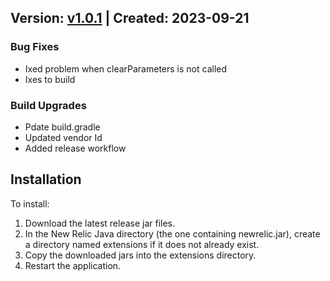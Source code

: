 ## Version: [v1.0.1](https://github.com/newrelic-experimental/newrelic-java-JDBC-ExecuteBatch/releases/tag/v1.0.1) | Created: 2023-09-21
### Bug Fixes
- Ixed problem when clearParameters is not called
- Ixes to build

### Build Upgrades
- Pdate build.gradle
- Updated vendor Id
- Added  release workflow


## Installation

To install:

1. Download the latest release jar files.
2. In the New Relic Java directory (the one containing newrelic.jar), create a directory named extensions if it does not already exist.
3. Copy the downloaded jars into the extensions directory.
4. Restart the application.   

